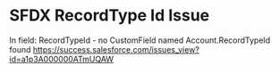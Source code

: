 # SFDX RecordType Id Issue

In field: RecordTypeId - no CustomField named Account.RecordTypeId found
https://success.salesforce.com/issues_view?id=a1p3A000000ATmUQAW